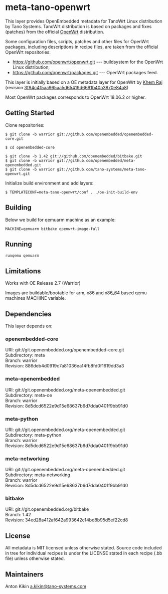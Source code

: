 # meta-tano-openwrt

This layer provides OpenEmbedded metadata for TanoWrt Linux distribution by Tano Systems. TanoWrt distribution is based on packages and fixes (patches) from the official [OpenWrt](https://openwrt.org/) distribution.

Some configuration files, scripts, patches and other files for OpenWrt packages, including descriptions in recipe files, are taken from the official OpenWrt repositories:
- https://github.com/openwrt/openwrt.git --- buildsystem for the OpenWrt Linux distribution;
- https://github.com/openwrt/packages.git --- OpenWrt packages feed.

This layer is initially based on a OE metadata layer for OpenWrt by [Khem Raj](https://github.com/kraj/meta-openwrt) (revision [3f94c4f5aa965aa5d65419d6691b40a3870e84a8](https://github.com/kraj/meta-openwrt/commit/3f94c4f5aa965aa5d65419d6691b40a3870e84a8))

Most OpenWrt packages corresponds to OpenWrt 18.06.2 or higher.

## Getting Started

Clone repositories:
```
$ git clone -b warrior git://github.com/openembedded/openembedded-core.git

$ cd openembedded-core

$ git clone -b 1.42 git://github.com/openembedded/bitbake.git
$ git clone -b warrior git://github.com/openembedded/meta-openembedded.git
$ git clone -b warrior git://github.com/tano-systems/meta-tano-openwrt.git
```

Initialize build environment and add layers:
```
$ TEMPLATECONF=meta-tano-openwrt/conf . ./oe-init-build-env
```

## Building

Below we build for qemuarm machine as an example:
```
MACHINE=qemuarm bitbake openwrt-image-full
```


## Running

```
runqemu qemuarm
```

## Limitations

Works with OE Release 2.7 (Warrior)

Images are buildable/bootable for arm, x86 and x86_64 based qemu machines MACHINE variable.

## Dependencies

This layer depends on:

### openembedded-core
URI: git://git.openembedded.org/openembedded-core.git  
Subdirectory: meta  
Branch: warrior  
Revision: 886deb4d0919c7a81036ea14fb8fd0f1619dd3a3

### meta-openembedded
URI: git://git.openembedded.org/meta-openembedded.git  
Subdirectory: meta-oe  
Branch: warrior  
Revision: 8d5dcd6522e9d15e68637b6d7dda0401f9bb91d0

### meta-python
URI: git://git.openembedded.org/meta-openembedded.git  
Subdirectory: meta-python  
Branch: warrior  
Revision: 8d5dcd6522e9d15e68637b6d7dda0401f9bb91d0

### meta-networking
URI: git://git.openembedded.org/meta-openembedded.git  
Subdirectory: meta-networking  
Branch: warrior  
Revision: 8d5dcd6522e9d15e68637b6d7dda0401f9bb91d0

### bitbake
URI: git://git.openembedded.org/bitbake  
Branch: 1.42  
Revision: 34ed28a412af642a993642c14bd8b95d5ef22cd8


## License

All metadata is MIT licensed unless otherwise stated. Source code included
in tree for individual recipes is under the LICENSE stated in each recipe
(.bb file) unless otherwise stated.

## Maintainers

Anton Kikin <a.kikin@tano-systems.com>
